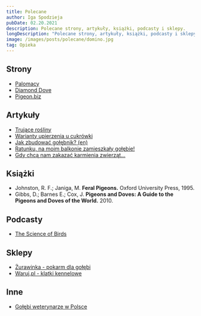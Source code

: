 ```yaml
---
title: Polecane
author: Iga Spodzieja
pubDate: 02.20.2021
description: Polecane strony, artykuły, książki, podcasty i sklepy.
longDescription: "Polecane strony, artykuły, książki, podcasty i sklepy."
image: /images/posts/polecane/domino.jpg
tag: Opieka
---
```

## Strony
- [Palomacy](https://www.pigeonrescue.org/)
- [Diamond Dove](https://www.diamonddove.info/index.html)
- [Pigeon.biz](https://www.pigeons.biz/forums/)

## Artykuły
- [Trujące rośliny](http://www.papugi.dt.pl/pci/pcitrujacerosliny.asp)
- [Warianty upierzenia u cukrówki](http://www.dovepage.com/species/domestic/Ringneck/ringneckcolorlist.html?)
- [Jak zbudować gołębnik? (en)](https://www.pigeonrescue.org/birds/creating-an-aviary/)
- [Ratunku, na moim balkonie zamieszkały gołębie!](https://czarnaowca.org/blog/ratunku-na-moim-balkonie-zamieszkaly-golebie/)
- [Gdy chcą nam zakazać karmienia zwierząt...](https://czarnaowca.org/blog/gdy-chca-nam-zabronic-karmienia-zwierzat/)

## Książki
- Johnston, R. F.; Janiga, M. **Feral Pigeons.** Oxford University Press, 1995.
- Gibbs, D.; Barnes E.; Cox, J. **Pigeons and Doves: A Guide to the Pigeons and Doves of the World.** 2010.

## Podcasty
- [The Science of Birds](https://www.scienceofbirds.com/)

## Sklepy
- [Żurawinka - pokarm dla gołębi](https://zurawinka-bakalie.pl/karma-dla-golebi-firmy-mdm,30)
- [Waruj.pl - klatki kennelowe](https://waruj.pl/category/metalowe-klatki-kojce-klatki)

## Inne
- [Gołębi weterynarze w Polsce](https://www.google.com/maps/d/u/0/viewer?mid=1Zzb9DNho0v9q7D0_pXt0LlcK_63nr6AI&ll=51.915896281834065%2C18.871016900000004&z=7)
